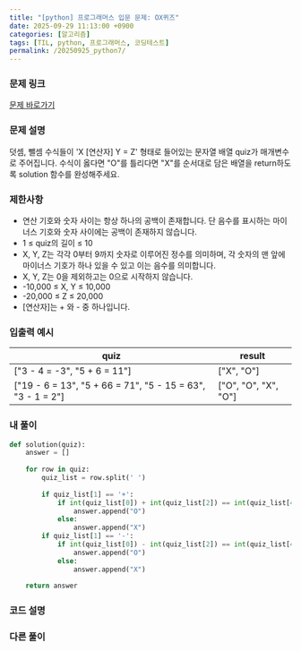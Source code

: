 ```yaml
---
title: "[python] 프로그래머스 입문 문제: OX퀴즈"
date: 2025-09-29 11:13:00 +0900   
categories: [알고리즘]                 
tags: [TIL, python, 프로그래머스, 코딩테스트]
permalink: /20250925_python7/      
---
```


### 문제 링크

[문제 바로가기](https://school.programmers.co.kr/learn/courses/30/lessons/120907)

### 문제 설명

덧셈, 뺄셈 수식들이 'X [연산자] Y = Z' 형태로 들어있는 문자열 배열 quiz가 매개변수로 주어집니다. 수식이 옳다면 "O"를 틀리다면 "X"를 순서대로 담은 배열을 return하도록 solution 함수를 완성해주세요.



### 제한사항

- 연산 기호와 숫자 사이는 항상 하나의 공백이 존재합니다. 단 음수를 표시하는 마이너스 기호와 숫자 사이에는 공백이 존재하지 않습니다.
- 1 ≤ quiz의 길이 ≤ 10
- X, Y, Z는 각각 0부터 9까지 숫자로 이루어진 정수를 의미하며, 각 숫자의 맨 앞에 마이너스 기호가 하나 있을 수 있고 이는 음수를 의미합니다.
- X, Y, Z는 0을 제외하고는 0으로 시작하지 않습니다.
- -10,000 ≤ X, Y ≤ 10,000
- -20,000 ≤ Z ≤ 20,000
- [연산자]는 + 와 - 중 하나입니다.



### 입출력 예시

| quiz | result |
| --- | --- |
| ["3 - 4 = -3", "5 + 6 = 11"] | ["X", "O"] |
| ["19 - 6 = 13", "5 + 66 = 71", "5 - 15 = 63", "3 - 1 = 2"] | ["O", "O", "X", "O"] |


### 내 풀이

```python
def solution(quiz):
    answer = []
    
    for row in quiz:
        quiz_list = row.split(' ')
        
        if quiz_list[1] == '+':
            if int(quiz_list[0]) + int(quiz_list[2]) == int(quiz_list[4]):
                answer.append("O")
            else:
                answer.append("X")
        if quiz_list[1] == '-':
            if int(quiz_list[0]) - int(quiz_list[2]) == int(quiz_list[4]):
                answer.append("O")
            else:
                answer.append("X")
                
    return answer
```


### 코드 설명



### 다른 풀이
